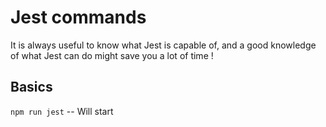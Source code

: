 # Jest commands

It is always useful to know what Jest is capable of, and a good knowledge of what Jest can do might save you a lot of time !

## Basics

`npm run jest` -- Will start

